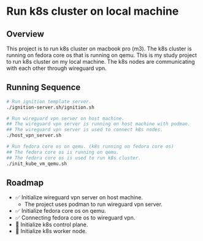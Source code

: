 # Run k8s cluster on local machine

## Overview
This project is to run k8s cluster on macbook pro (m3).
The k8s cluster is running on fedora core os that is running on qemu.
This is my study project to run k8s cluster on my local machine.
The k8s nodes are communicating with each other through wireguard vpn.

## Running Sequence
```sh
# Run ignition template server.
./ignition-server.sh/ignition.sh

# Run wireguard vpn server on host machine.
## The wireguard vpn server is running on host machine with podman.
## The wireguard vpn server is used to connect k8s nodes.
./host_vpn_server.sh

# Run fedora core os on qemu. (k8s running on fedora core os)
## The fedora core os is running on qemu.
## The fedora core os is used to run k8s cluster.
./init_kube_vm_qemu.sh
```

## Roadmap
- ✅ Initialize wireguard vpn server on host machine.
    - The project uses podman to run wireguard vpn server.
- ✅ Initialize fedora core os on qemu.
- ✅ Connecting fedora core os to wireguard vpn.
- 🚧 Initialize k8s control plane.
- 🚧 Initialize k8s worker node.